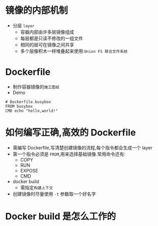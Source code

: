 # 镜像的内部机制
- 分层 `layer`
  - 容器内部由许多层镜像组成
  - 每层都是只读不修改的一组文件
  - 相同的层可在镜像之间共享
  - 多个层像积木一样堆叠起来使用:`Union FS 联合文件系统`

# Dockerfile
- 制作容器镜像的`施工图纸`
- Demo
```
# Dockerfile.busybox
FROM busybox
CMD echo "hello,world!"
```

# 如何编写正确,高效的 Dockerfile
- 需编写 Dockerfile,写清楚创建镜像的流程,每个指令都会生成一个 layer
- 第一个指令必须是 `FROM`,用来选择基础镜像.常用命令还有:
  - COPY
  - RUN
  - EXPOSE
  - CMD
- docker build
  - 需指定`构建上下文`
- 创建镜像时尽量使用 `-t` 参数取一个好名字

# Docker build 是怎么工作的